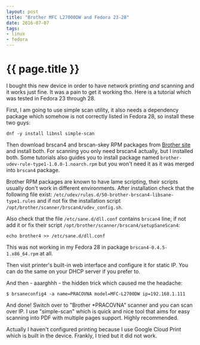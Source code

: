 ```yaml
---
layout: post
title: "Brother MFC L27000DW and Fedora 23-28"
date: 2016-07-07
tags:
- linux
- fedora
---
```

{{ page.title }}
================

I bought this new device in order to have network printing *and* scanning and
it works just fine. It was a pain to get it working tho. Here is a tutorial
which was tested in Fedora 23 through 28.

First, I am going to use simple scan utility, it also needs a dependency
package which somehow is not correctly listed in Fedora 28, so install these
two guys:

    dnf -y install libnsl simple-scan

Then download brscan4 and brscan-skey RPM packages from [Brother
site](http://support.brother.com/g/s/id/linux/en/download_scn.html) and install
both. For scanning you only need brscan4 actually, but I installed both. Some
tutorials also guides you to install package named
`brother-udev-rule-type1-1.0.0-1.noarch.rpm` but you won't need it as it was
merged into `brscan4` package.

Brother RPM packages are known to have lame scripting, their scripts usually
don't work in different environments. After installation check that the
following file exist:
`/etc/udev/rules.d/50-brother-brscan4-libsane-type1.rules` and if not fix the
installation script `/opt/brother/scanner/brscan4/udev_config.sh`.

Also check that the file `/etc/sane.d/dll.conf` contains `brscan4` line, if not
add it or fix their script `/opt/brother/scanner/brscan4/setupSaneScan4`:

    echo brother4 >> /etc/sane.d/dll.conf

This was not working in my Fedora 28 in package `brscan4-0.4.5-1.x86_64.rpm` at
all.

Then visit printer's built-in web interface and configure it for static IP. You
can do the same on your DHCP server if you prefer to.

And then - aaarghhh - the hidden trick which caused me the headache:

    $ brsaneconfig4 -a name=PRACOVNA model=MFC-L2700DW ip=192.168.1.111

And done! Switch over to "Brother *PRACOVNA" scanner and you can scan over IP.
I use "simple-scan" which is quick and nice tool that aims for easy scanning
into PDF with multiple pages support. Highly recommended.

Actually I haven't configured printing because I use Google Cloud Print which
is built in the device. Frankly, I tried but it did not work.
